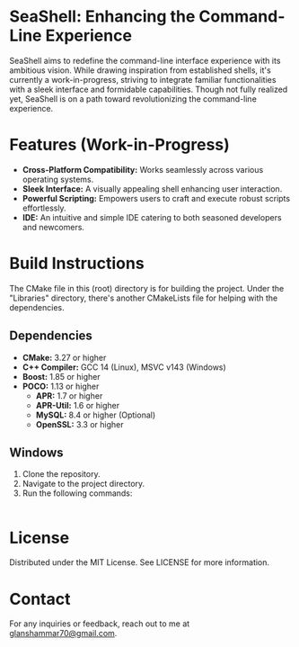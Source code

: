 # SeaShell: Enhancing the Command-Line Experience
SeaShell aims to redefine the command-line interface experience with its ambitious vision. While drawing inspiration from established shells, it's currently a work-in-progress, striving to integrate familiar functionalities with a sleek interface and formidable capabilities. Though not fully realized yet, SeaShell is on a path toward revolutionizing the command-line experience.

# Features (Work-in-Progress)
* **Cross-Platform Compatibility:** Works seamlessly across various operating systems.
* **Sleek Interface:** A visually appealing shell enhancing user interaction.
* **Powerful Scripting:** Empowers users to craft and execute robust scripts effortlessly.
* **IDE:** An intuitive and simple IDE catering to both seasoned developers and newcomers.

# Build Instructions
The CMake file in this (root) directory is for building the project.
Under the "Libraries" directory, there's another CMakeLists file for helping with the dependencies.

## Dependencies
* **CMake:** 3.27 or higher
* **C++ Compiler:** GCC 14 (Linux), MSVC v143 (Windows)
* **Boost:** 1.85 or higher
* **POCO:** 1.13 or higher
  * **APR:** 1.7 or higher
  * **APR-Util:** 1.6 or higher
  * **MySQL:** 8.4 or higher (Optional)
  * **OpenSSL:** 3.3 or higher

## Windows
1. Clone the repository.
2. Navigate to the project directory.
3. Run the following commands:
```cmd

```

# License
Distributed under the MIT License. See LICENSE for more information.

# Contact
For any inquiries or feedback, reach out to me at glanshammar70@gmail.com.